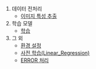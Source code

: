 1. 데이터 전처리
   - [이미지 특성 추출](./docs/이미지_특징_추출(feature_extraction).md)
2. 학습 모델
   - [학습](./docs/학습(train).md)
3. 그 외 
   - [환경 설정](./docs/Anaconda_cmd_대신_bash_창_이용하기)
   - [사전 학습(Linear_Regression)](./docs/학습(train).md)
   - [ERROR 처리](./docs/ERROR.md)